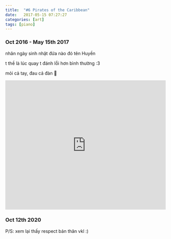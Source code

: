 ```yaml
---
title:  "#6 Pirates of the Caribbean"
date:   2017-05-15 07:27:27
categories: [art]
tags: [piano]
---
```


### Oct 2016 - May 15th 2017

nhân ngày sinh nhật đứa nào đó tên Huyền

t thề là lúc quay t đánh lỗi hơn bình thường :3

mỏi cả tay, đau cả đàn 🙁

<iframe style="overflow:hidden; width:100%; height:405px" src="https://www.youtube.com/embed/y6g2JrPSYG8" frameborder="0" allow="accelerometer; autoplay; clipboard-write; encrypted-media; gyroscope; picture-in-picture" allowfullscreen></iframe>

### Oct 12th 2020

P/S: xem lại thấy respect bản thân vkl :)
